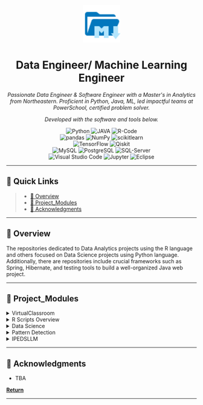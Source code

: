 <p align="center">
  <img src="https://raw.githubusercontent.com/PKief/vscode-material-icon-theme/ec559a9f6bfd399b82bb44393651661b08aaf7ba/icons/folder-markdown-open.svg" width="100" />
</p>
<p align="center">
    <h1 align="center">Data Engineer/ Machine Learning Engineer</h1>
</p>
<p align="center">
    <em>Passionate Data Engineer & Software Engineer with a Master's in Analytics from Northeastern. Proficient in Python, Java, ML, led impactful teams at PowerSchool, certified problem solver.</em>
</p>
<p align="center">
		<em>Developed with the software and tools below.</em>
</p>
<p align="center">
	<img src="https://img.shields.io/badge/Python-3776AB.svg?style=flat&logo=Python&logoColor=white" alt="Python">
	<img src="https://seeklogo.com/images/J/java-logo-AC1B3887F3-seeklogo.com.png" width="80" height="40"alt="JAVA">
	<img src="https://blogger.googleusercontent.com/img/a/AVvXsEi_9I286_KzezMNKQFQ4vAcHemjXth1jBqNN0IcH8i5gxFhiehXzsLzdRkUwL1MvpxUz6sqTUWstKHq1GYwwzf29l7FhrVxEO34R6bOEJFGQF4rwKwp-SDLYpAQ8i-mGFmA8cs_llp_-l7qaSzOP6ALWqsZmT2T3I2gP7x6P9JGP_YehGJdCN2T3Q=w640-h500" width="50" height="40"  alt="R-Code">
	<br>
	<img src="https://img.shields.io/badge/pandas-150458.svg?style=flat&logo=pandas&logoColor=white" alt="pandas">
	<img src="https://img.shields.io/badge/NumPy-013243.svg?style=flat&logo=NumPy&logoColor=white" alt="NumPy">
 	<img src="https://img.shields.io/badge/scikitlearn-F7931E.svg?style=flat&logo=scikit-learn&logoColor=white" alt="scikitlearn">
	<br>
	<img src="https://www.vectorlogo.zone/logos/tensorflow/tensorflow-ar21.svg" width="80" height="40"alt="TensorFlow">
	<img src="https://logowik.com/content/uploads/images/t_qiskit9093.logowik.com.webp" width="80" height="40"alt="Qiskit">
	<br>
	<img src="https://www.mysql.com/common/logos/logo-mysql-170x115.png" width="120" height="40" alt="MySQL">
	<img src="https://miro.medium.com/v2/resize:fit:750/format:webp/0*epnKnkKuLx2RAajt" width="120" height="40" alt="PostgreSQL" style= "background-color: white;">
	<img src="https://seeklogo.com/images/M/microsoft-sql-server-logo-96AF49E2B3-seeklogo.com.png" width="30" height="40" alt="SQL-Server">
	<br>
	<img alt="Visual Studio Code" src="https://madskristensen.gallerycdn.vsassets.io/extensions/madskristensen/openinvisualstudiocode/1.4.58/1698165477219/Microsoft.VisualStudio.Services.Icons.Default" width="20" height="20">
	<img src="https://img.shields.io/badge/Jupyter-F37626.svg?style=flat&logo=Jupyter&logoColor=white" alt="Jupyter">
	<img src="https://download.logo.wine/logo/Eclipse_(software)/Eclipse_(software)-Logo.wine.png" width="80" height="40"alt="Eclipse">
</p>
<hr>

## 🔗 Quick Links

> - [📍 Overview](#-overview)
> - [🧩 Project_Modules](#-Project_Modules)
> - [👏 Acknowledgments](#-acknowledgments)

---

## 📍 Overview

The repositories dedicated to Data Analytics projects using the R language and others focused on Data Science projects using Python language. Additionally, there are repositories include crucial frameworks such as Spring, Hibernate, and testing tools to build a well-organized Java web project.

---



## 🧩 Project_Modules

<details closed><summary>VirtualClassroom</summary>

| Location                                                                                                  | Summary                                                                                                                                                                                                                                                                                                  |
| ---                                                                                                   | ---                                                                                                                                                                                                                                                                                                      |
| https://github.com/enggabhishek/VirtualClassroom                                                    | The Virtual Classroom project employs a robust technological stack, featuring JAVA, J2EE, HTML, JSP, MySQL, Hibernate, and Spring. This comprehensive solution ensures a flexible and accessible learning environment, promoting dynamic student-teacher interactions. |
</details>

<details closed><summary>R Scripts Overview</summary>

| Location                                                                                                  | Summary                                                                                                                                                                                                                                                                                                  |
| ---                                                                                                   | ---                                                                                                                                                                                                                                                                                                      |
|https://github.com/enggabhishek/Analytics | Projects cover Chi-Square ANOVA, Linear Regression with fish and housing datasets, Hypothesis Testing on education/sleep, and Netflix data with Regularization Techniques. |
</details>

<details closed><summary>Data Science</summary>

| Location                                                                                                          | Summary                                                                                                                                                                                                                                                                                                                             |
| ---                                                                                                           | ---                                                                                                                                                                                                                                                                                                                                 |
| https://github.com/enggabhishek/Data-Science | Repository containing various Jupyter Notebook files related to data analytics and machine learning projects.  |

</details>

<details closed><summary>Pattern Detection</summary>

| Location                                                                                           | Summary                                                                                                                                                                                                                                                                                                                                                                                                                                                                                                                      |
| ---                                                                                            | ---                                                                                                                                                                                                                                                                                                                                                                                                                                                                                                                          |
| https://github.com/enggabhishek/Out-of-Pattern-Detection | Python-based project using Jupyter environments and libraries for December 2022 HTTP log analysis on DocDigitizer site, emphasizing key components and technologies.  |
</details>

<details closed><summary>IPEDSLLM</summary>
| Location                                                                                           | Summary                                                                                                                                                                                                                                                                                                                                                                                                                                                                                                                      |
| ---                                                                                            | ---                                                                                                                                                                                                                                                                                                                                                                                                                                                                                                                          |
| https://github.com/enggabhishek/ipedsllm							 | Enhanced Text-to-SQL problem by leveraging Transformer architecture based on RAG pipeline in large language models (LLMs). Developed efficient and accurate Text-to-SQL infrastructure using Transformer-based LLMs, verified through rigorous testing. Deployed Langchain and LlamaIndex to create lightweight, scalable LLM applications for instant Information Retrieval and Academic Support.	|
</details>

---

## 👏 Acknowledgments

- TBA

[**Return**](#-quick-links)

---
